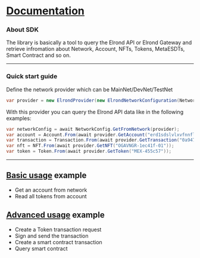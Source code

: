 # [Documentation](./index.md)

### About SDK
The library is basically a tool to query the Elrond API or Elrond Gateway and retrieve infromation about Network, Account, NFTs, Tokens, MetaESDTs, Smart Contract and so on.

---

### Quick start guide
Define the network provider which can be MainNet/DevNet/TestNet
```csharp
var provider = new ElrondProvider(new ElrondNetworkConfiguration(Network.DevNet));
```
With this provider you can query the Elrond API data like in the following examples:
```csharp
var networkConfig = await NetworkConfig.GetFromNetwork(provider);
var account = Account.From(await provider.GetAccount("erd1sdslvlxvfnnflzj42l8czrcngq3xjjzkjp3rgul4ttk6hntr4qdsv6sets"));
var transaction = Transaction.From(await provider.GetTransaction("0a94708e9653b79665ba41a6292ec865ab09e51a32be4b96b6f76ba272665f01"));
var nft = NFT.From(await provider.GetNFT("OGAVNGR-1ec41f-01"));
var token = Token.From(await provider.GetToken("MEX-455c57"));
```

---

## [Basic usage](https://github.com/RemarkableTools/ErdCsharp/blob/master/docs/basic.md) example
- Get an account from network
- Read all tokens from account

## [Advanced usage](https://github.com/RemarkableTools/ErdCsharp/blob/master/docs/advanced.md) example
- Create a Token transaction request
- Sign and send the transaction
- Create a smart contract transaction
- Query smart contract